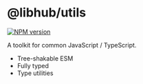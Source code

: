 # @libhub/utils

[![NPM version](https://img.shields.io/npm/v/@libhub/utils?color=00dc82&label=)](https://www.npmjs.com/package/@libhub/utils)

A toolkit for common JavaScript / TypeScript.

- Tree-shakable ESM
- Fully typed
- Type utilities
